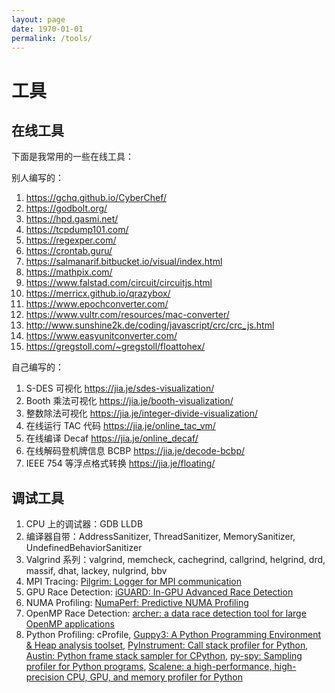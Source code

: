 ```yaml
---
layout: page
date: 1970-01-01
permalink: /tools/
---
```


# 工具

## 在线工具

下面是我常用的一些在线工具：

别人编写的：

1. https://gchq.github.io/CyberChef/
1. https://godbolt.org/
1. https://hpd.gasmi.net/
1. https://tcpdump101.com/
1. https://regexper.com/
1. https://crontab.guru/
1. https://salmanarif.bitbucket.io/visual/index.html
1. https://mathpix.com/
1. https://www.falstad.com/circuit/circuitjs.html
1. https://merricx.github.io/qrazybox/
1. https://www.epochconverter.com/
1. https://www.vultr.com/resources/mac-converter/
1. http://www.sunshine2k.de/coding/javascript/crc/crc_js.html
1. https://www.easyunitconverter.com/
1. https://gregstoll.com/~gregstoll/floattohex/


自己编写的：

1. S-DES 可视化 https://jia.je/sdes-visualization/
1. Booth 乘法可视化 https://jia.je/booth-visualization/
1. 整数除法可视化 https://jia.je/integer-divide-visualization/
1. 在线运行 TAC 代码 https://jia.je/online_tac_vm/
1. 在线编译 Decaf https://jia.je/online_decaf/
1. 在线解码登机牌信息 BCBP https://jia.je/decode-bcbp/
1. IEEE 754 等浮点格式转换 https://jia.je/floating/

## 调试工具

1. CPU 上的调试器：GDB LLDB
1. 编译器自带：AddressSanitizer, ThreadSanitizer, MemorySanitizer, UndefinedBehaviorSanitizer
1. Valgrind 系列：valgrind, memcheck, cachegrind, callgrind, helgrind, drd, massif, dhat, lackey, nulgrind, bbv
1. MPI Tracing: [Pilgrim: Logger for MPI communication](https://github.com/pmodels/pilgrim)
1. GPU Race Detection: [iGUARD: In-GPU Advanced Race Detection](https://github.com/csl-iisc/iGUARD)
1. NUMA Profiling: [NumaPerf: Predictive NUMA Profiling](https://github.com/UTSASRG/NumaPerf)
1. OpenMP Race Detection: [archer: a data race detection tool for large OpenMP applications](https://github.com/PRUNERS/archer)
1. Python Profiling: cProfile, [Guppy3: A Python Programming Environment & Heap analysis toolset](https://github.com/zhuyifei1999/guppy3/), [PyInstrument: Call stack profiler for Python](https://github.com/joerick/pyinstrument), [Austin: Python frame stack sampler for CPython](https://github.com/P403n1x87/austin), [py-spy: Sampling profiler for Python programs](https://github.com/benfred/py-spy), [Scalene: a high-performance, high-precision CPU, GPU, and memory profiler for Python](https://github.com/plasma-umass/scalene)
